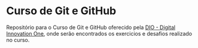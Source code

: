 # Curso de Git e GitHub

Repositório para o Curso de Git e GitHub oferecido pela 
[DIO - Digital Innovation One](https://web.dio.me/home),
onde serão encontrados os exercicios e desafios 
realizado no curso.
